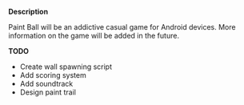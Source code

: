 **Description**

Paint Ball will be an addictive casual game for Android devices. More information on the game will be added in the future.

**TODO**
 * Create wall spawning script
 * Add scoring system
 * Add soundtrack
 * Design paint trail